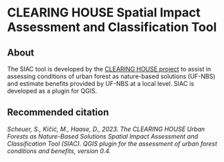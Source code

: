# CLEARING HOUSE Spatial Impact Assessment and Classification Tool

## About

The SIAC tool is developed by the [CLEARING HOUSE project](https://clearinghouseproject.eu/ "CLEARING HOUSE project") to assist in assessing conditions of urban forest as nature-based solutions (UF-NBS) and estimate benefits provided by UF-NBS at a local level. SIAC is developed as a plugin for QGIS.

## Recommended citation

*Scheuer, S., Kičić, M., Haase, D., 2023. The CLEARING HOUSE Urban Forests as Nature-Based Solutions Spatial Impact Assessment and Classification Tool (SIAC). QGIS plugin for the assessment of urban forest conditions and benefits, version 0.4.*
